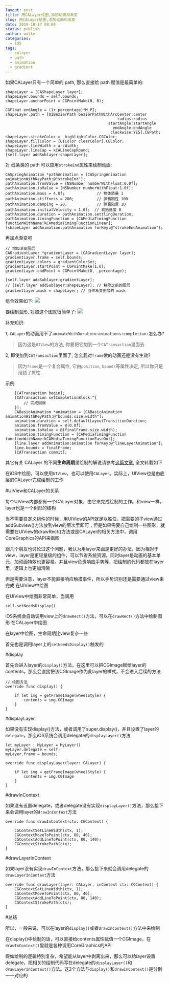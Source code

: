 ```yaml
---
layout: post
title: 用CALayer绘图,添加动画和渐变
slug: 用CALayer绘图,添加动画和渐变
date: 2019-10-17 00:00
status: publish
author: walker
categories: 
  - iOS
tags:
  - calayer
  - path
  - animation
  - gradient
---
```


如果CALayer只有一个简单的 path, 那么直接给 path 赋值是最简单的:
```
shapeLayer = [CAShapeLayer layer];
shapeLayer.bounds = self.bounds;
shapeLayer.anchorPoint = CGPointMake(0, 0);
    
CGFloat endAngle = (1+_percentage)*M_PI;
shapeLayer.path = [UIBezierPath bezierPathWithArcCenter:center
                                                 radius:radius
                                             startAngle:startAngle
                                               endAngle:endAngle
                                              clockwise:YES].CGPath;
shapeLayer.strokeColor = _highlightColor.CGColor;
shapeLayer.fillColor = [UIColor clearColor].CGColor;
shapeLayer.lineWidth = arcWidth;
shapeLayer.lineCap = kCALineCapRound;
[self.layer addSublayer:shapeLayer];         
```

对 线条类的 path 可以应用`strokeEnd`属性来绘制动画:

```
CASpringAnimation *pathAnimation = [CASpringAnimation animationWithKeyPath:@"strokeEnd"];
pathAnimation.fromValue = [NSNumber numberWithFloat:0.0f];
pathAnimation.toValue = [NSNumber numberWithFloat:1.0f];
pathAnimation.mass = 4.0f;              // 物体质量 1
pathAnimation.stiffness = 200;          // 弹簧刚性 100
pathAnimation.damping = 20;             // 弹簧阻尼 10
pathAnimation.initialVelocity = 1.0f;  // 初始速度 0
pathAnimation.duration = pathAnimation.settlingDuration;
pathAnimation.timingFunction = [CAMediaTimingFunction functionWithName:kCAMediaTimingFunctionLinear];
[shapeLayer addAnimation:pathAnimation forKey:@"strokeEndAnimation"];
```
再加点渐变吧

```
// 增加渐变图层
CAGradientLayer *gradientLayer = [CAGradientLayer layer];
gradientLayer.frame = self.bounds;
gradientLayer.colors = gradientColorSet;
gradientLayer.startPoint = CGPointMake(1,0);
gradientLayer.endPoint = CGPointMake(0, _percentage);

[self.layer addSublayer:gradientLayer];
// [self.layer addSublayer:shapeLayer]; // 移除之前的图层
gradientLayer.mask = shapeLayer; // 当作渐变图层的 mask
```
组合效果如下:
![](../assets/1859625-86b02253763d02a7.gif)

要绘制弧形, 对照这个图就很简单了:
![](../assets/1859625-cde25599cbf959f6.png)

补充知识:

1, `CALayer`的动画用不了`animateWithDuration:animations:completion:`怎么办?
>因为这是`UIView`的方法, 你要把它加到一个`CATransaction`里面去

2, 即使加到`CATransaction`里面了, 怎么我对`frame`做的动画还是没有生效?
>因为`frame`是一个复合属性, 它由`position`, `bounds`等属性决定, 所以你只是用错了属性.

示例:
```
    [CATransaction begin];
    [CATransaction setCompletionBlock:^{
        // 完成回调
    }];
    CABasicAnimation *animation = [CABasicAnimation animationWithKeyPath:@"bounds.size.width"];
    animation.duration = self.defaultLayoutTransitionDuration;
    animation.fromValue = @(0.0f); 
    animation.toValue = @(finalFrame.size.width); 
    animation.timingFunction = [CAMediaTimingFunction functionWithName:kCAMediaTimingFunctionEaseOut];
    [line.layer addAnimation:animation forKey:@"lineLayerAnimation"];
    line.bounds = finalFrame;
    [CATransaction commit];
```

其它有关 CALayer 的不同**生命周期**里绘制的解说请参考[这篇文章](http://blog.csdn.net/kyfxbl/article/details/50640978), 全文转载如下

在iOS中绘图，可以使用`UIView`，也可以使用`CALayer`。实际上，UIView也是由底层的CALayer完成绘制的工作

#UIView和CALayer的关系

每个UIView内部都有一个CALayer对象，由它来完成绘制的工作。和view一样，layer也是一个树形的结构

当不需要自定义组件的时候，用UIView的API就足以胜任，把需要的子view通过addSubview()方法放到view的层次里即可；但是如果需要自己绘制一些图形，就需要在UIView的drawRect()方法或是CALayer的相关方法中，调用CoreGraphics的API来画图

跟几个朋友也讨论过这个问题，我认为用layer来画是更好的办法，因为相对于view，layer是更轻量级的组件，可以节省系统资源。同时layer是动画的基本单元，加动画特效也更容易。并且view负责响应手势等，把绘制的代码都放在layer里，逻辑上也更加清晰

但是需要注意，layer不能直接响应触摸事件，所以手势识别还是需要通过view来完成
在UIView中绘图

在UIView中绘图非常简单，当调用

```
self.setNeedsDisplay()
```

iOS系统会自动调用view上的`drawRect()`方法，可以在`drawRect()`方法中绘制图形
在CALayer中绘图

在layer中绘图，生命周期比view复杂一些

首先也是调用layer上的`setNeedsDisplay()`触发的

#display

首先会进入layer的`display()`方法，在这里可以把CGImage赋给layer的contents，那么会直接把该CGImage作为此layer的样式，不会进入后续的方法

```
// 绘图方法
override func display() {

    if let img = getFrameImage(wheelStyle) {
        contents = img.CGImage
    }        
}
```

#displayLayer

如果没有实现display()方法，或者调用了super.display()，并且设置了layer的`delegate`，那么iOS系统会调用delegate的`displayLayer()`方法

```
let myLayer : MyLayer = MyLayer()
myLayer.delegate = self;
myLayer.frame = bounds;

override func displayLayer(layer: CALayer) {

    if let img = getFrameImage(wheelStyle) {
        contents = img.CGImage
    }
}
```

#drawInContext

如果没有设置delegate，或者delegate没有实现`displayLayer()`方法，那么接下来会调用layer的`drawInContext`方法

```
override func drawInContext(ctx: CGContext) {

    CGContextSetLineWidth(ctx, 1);
    CGContextMoveToPoint(ctx, 80, 40);
    CGContextAddLineToPoint(ctx, 80, 140);
    CGContextStrokePath(ctx);
}
```

#drawLayerInContext

如果layer没有实现`drawInContext`方法，那么接下来就会调用delegate的`drawLayerInContext`方法

```
override func drawLayer(layer: CALayer, inContext ctx: CGContext) {
    CGContextSetLineWidth(ctx, 1);
    CGContextMoveToPoint(ctx, 80, 40);
    CGContextAddLineToPoint(ctx, 80, 140);
    CGContextStrokePath(ctx);
}
```

#总结

所以，一般来说，可以在layer的`display()`或者`drawInContext()`方法中来绘制

在display()中绘制的话，可以直接给contents属性赋值一个CGImage，在`drawInContext()`里就是各种调用CoreGraphics的API

假如绘制的逻辑特别复杂，希望能从layer中剥离出来，那么可以给layer设置delegate，把相关的绘制代码写在delegate的`displayLayer()`和`drawLayerInContext()`方法。这2个方法与`display()`和`drawInContext()`是分别一一对应的
